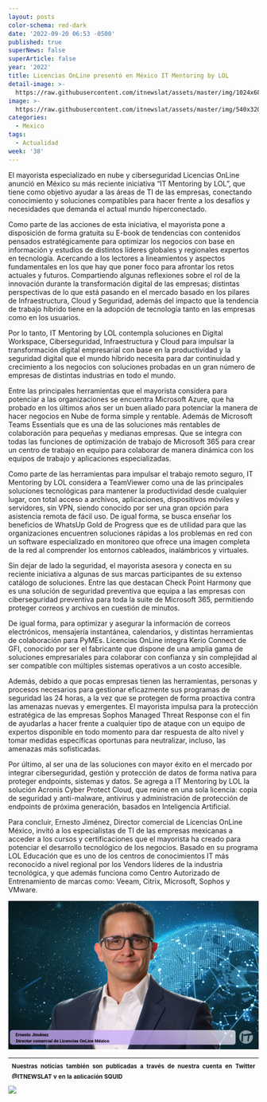 ```yaml
---
layout: posts
color-schema: red-dark
date: '2022-09-20 06:53 -0500'
published: true
superNews: false
superArticle: false
year: '2022'
title: Licencias OnLine presentó en México IT Mentoring by LOL
detail-image: >-
  https://raw.githubusercontent.com/itnewslat/assets/master/img/1024x680/Ernesto-Jimenez-g.jpg
image: >-
  https://raw.githubusercontent.com/itnewslat/assets/master/img/540x320/Ernesto-Jimenez-p.jpg
categories:
  - Mexico
tags:
  - Actualidad
week: '38'
---
```

El mayorista especializado en nube y ciberseguridad Licencias OnLine anunció en México su más reciente iniciativa “IT Mentoring by LOL”, que tiene como objetivo ayudar a las áreas de TI de las empresas, conectando conocimiento y soluciones compatibles para hacer frente a los desafíos y necesidades que demanda el actual mundo hiperconectado. 

Como parte de las acciones de esta iniciativa, el mayorista pone a disposición de forma gratuita su E-book de tendencias con contenidos pensados estratégicamente para optimizar los negocios con base en información y estudios de distintos líderes globales y regionales expertos en tecnología. Acercando a los lectores a lineamientos y aspectos fundamentales en los que hay que poner foco para afrontar los retos actuales y futuros. Compartiendo algunas reflexiones sobre el rol de la innovación durante la transformación digital de las empresas; distintas perspectivas de lo que está pasando en el mercado basado en los pilares de Infraestructura, Cloud y Seguridad, además del impacto que la tendencia de trabajo híbrido tiene en la adopción de tecnología tanto en las empresas como en los usuarios.

Por lo tanto, IT Mentoring by LOL contempla soluciones en Digital Workspace, Ciberseguridad, Infraestructura y Cloud para impulsar la transformación digital empresarial con base en la productividad y la seguridad digital que el mundo híbrido necesita para dar continuidad y crecimiento a los negocios con soluciones probadas en un gran número de empresas de distintas industrias en todo el mundo. 

Entre las principales herramientas que el mayorista considera para potenciar a las organizaciones se encuentra Microsoft Azure, que ha probado en los últimos años ser un buen aliado para potenciar la manera de hacer negocios en Nube de forma simple y rentable. Además de Microsoft Teams Essentials que es una de las soluciones más rentables de colaboración para pequeñas y medianas empresas. Que se integra con todas las funciones de optimización de trabajo de Microsoft 365 para crear un centro de trabajo en equipo para colaborar de manera dinámica con los equipos de trabajo y aplicaciones especializadas. 

Como parte de las herramientas para impulsar el trabajo remoto seguro, IT Mentoring by LOL considera a TeamViewer como una de las principales soluciones tecnológicas para mantener la productividad desde cualquier lugar, con total acceso a archivos, aplicaciones, dispositivos móviles y servidores, sin VPN, siendo conocido por ser una gran opción para asistencia remota de fácil uso. De igual forma, se busca enseñar los beneficios de WhatsUp Gold de Progress que es de utilidad para que las organizaciones encuentren soluciones rápidas a los problemas en red con un software especializado en monitoreo que ofrece una imagen completa de la red al comprender los entornos cableados, inalámbricos y virtuales.

Sin dejar de lado la seguridad, el mayorista asesora y conecta en su reciente iniciativa a algunas de sus marcas participantes de su extenso catálogo de soluciones. Entre las que destacan Check Point Harmony que es una solución de seguridad preventiva que equipa a las empresas con ciberseguridad preventiva para toda la suite de Microsoft 365, permitiendo proteger correos y archivos en cuestión de minutos.

De igual forma, para optimizar y asegurar la información de correos electrónicos, mensajería instantánea, calendarios, y distintas herramientas de colaboración para PyMEs. Licencias OnLine integra Kerio Connect de GFI, conocido por ser el fabricante que dispone de una amplia gama de soluciones empresariales para colaborar con confianza y sin complejidad al ser compatible con múltiples sistemas operativos a un costo accesible. 



Además, debido a que pocas empresas tienen las herramientas, personas y procesos necesarios para gestionar eficazmente sus programas de seguridad las 24 horas, a la vez que se protegen de forma proactiva contra las amenazas nuevas y emergentes. El mayorista impulsa para la protección estratégica de las empresas Sophos Managed Threat Response con el fin de ayudarlas a hacer frente a cualquier tipo de ataque con un equipo de expertos disponible en todo momento para dar respuesta de alto nivel y tomar medidas específicas oportunas para neutralizar, incluso, las amenazas más sofisticadas.

Por último, al ser una de las soluciones con mayor éxito en el mercado por integrar ciberseguridad, gestión y protección de datos de forma nativa para proteger endpoints, sistemas y datos. Se agrega a IT Mentoring by LOL la solución Acronis Cyber Protect Cloud, que reúne en una sola licencia: copia de seguridad y anti-malware, antivirus y administración de protección de endpoints de próxima generación, basados en Inteligencia Artificial.

Para concluir, Ernesto Jiménez, Director comercial de Licencias OnLine México, invitó a los especialistas de TI de las empresas mexicanas a acceder a los cursos y certificaciones que el mayorista ha creado para potenciar el desarrollo tecnológico de los negocios.  Basado en su programa LOL Educación que es uno de los centros de conocimientos IT más reconocido a nivel regional por los Vendors líderes de la industria tecnológica, y que además funciona como Centro Autorizado de Entrenamiento de marcas como: Veeam, Citrix, Microsoft, Sophos y VMware.

![](https://raw.githubusercontent.com/itnewslat/assets/master/img/540x320/Ernesto-Jimenez-p.jpg)

<table style="height: 42px;" width="569">
<tbody>
<tr>
<td style="text-align: justify;"><sub><strong>Nuestras noticias también son publicadas a través de nuestra cuenta en Twitter <a href="https://twitter.com/itnewslat?lang=es">@ITNEWSLAT</a> y en la aplicación <a href="https://squidapp.co/en/">SQUID</a></strong></sub></td>
</tr>
</tbody>
</table>

<img src="https://tracker.metricool.com/c3po.jpg?hash=56f88a41e39ab42c063cc51676587a04"/>



